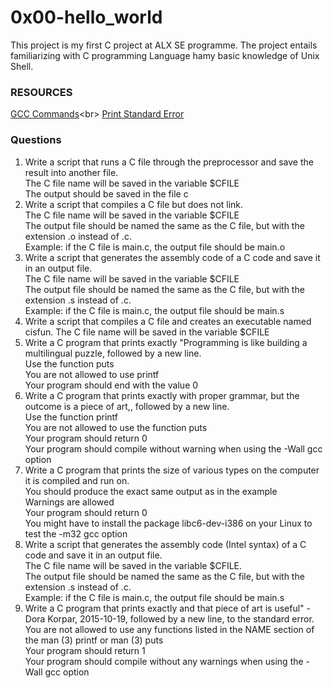 # 0x00-hello_world
This project is my first C project at ALX SE programme. The project entails familiarizing with C programming Language hamy basic knowledge of Unix Shell.

### RESOURCES
[GCC Commands](https://www.thegeekstuff.com/2012/10/gcc-compiler-options/#:~:text=To%20produce%20only%20the%20compiled,%2C%20use%20the%20%2DC%20option.)<br>
[Print Standard Error](https://www.systutorials.com/how-to-print-a-line-to-stderr-and-stdout-in-c/)

### Questions
1. Write a script that runs a C file through the preprocessor and save the result into another file.<br>
The C file name will be saved in the variable $CFILE<br>
The output should be saved in the file c
2. Write a script that compiles a C file but does not link.<br>
The C file name will be saved in the variable $CFILE<br>
The output file should be named the same as the C file, but with the extension .o instead of .c.<br>
Example: if the C file is main.c, the output file should be main.o
3. Write a script that generates the assembly code of a C code and save it in an output file.<br>
The C file name will be saved in the variable $CFILE<br>
The output file should be named the same as the C file, but with the extension .s instead of .c.<br>
Example: if the C file is main.c, the output file should be main.s
4. Write a script that compiles a C file and creates an executable named cisfun. The C file name will be saved in the variable $CFILE
5. Write a C program that prints exactly "Programming is like building a multilingual puzzle, followed by a new line.<br>
Use the function puts<br>
You are not allowed to use printf<br>
Your program should end with the value 0
6. Write a C program that prints exactly with proper grammar, but the outcome is a piece of art,, followed by a new line.<br>
Use the function printf<br>
You are not allowed to use the function puts<br>
Your program should return 0<br>
Your program should compile without warning when using the -Wall gcc option
7. Write a C program that prints the size of various types on the computer it is compiled and run on.<br>
You should produce the exact same output as in the example<br>
Warnings are allowed<br>
Your program should return 0<br>
You might have to install the package libc6-dev-i386 on your Linux to test the -m32 gcc option
8. Write a script that generates the assembly code (Intel syntax) of a C code and save it in an output file.<br>
The C file name will be saved in the variable $CFILE.<br>
The output file should be named the same as the C file, but with the extension .s instead of .c.<br>
Example: if the C file is main.c, the output file should be main.s
9. Write a C program that prints exactly and that piece of art is useful" - Dora Korpar, 2015-10-19, followed by a new line, to the standard error.<br>
You are not allowed to use any functions listed in the NAME section of the man (3) printf or man (3) puts<br>
Your program should return 1<br>
Your program should compile without any warnings when using the -Wall gcc option
